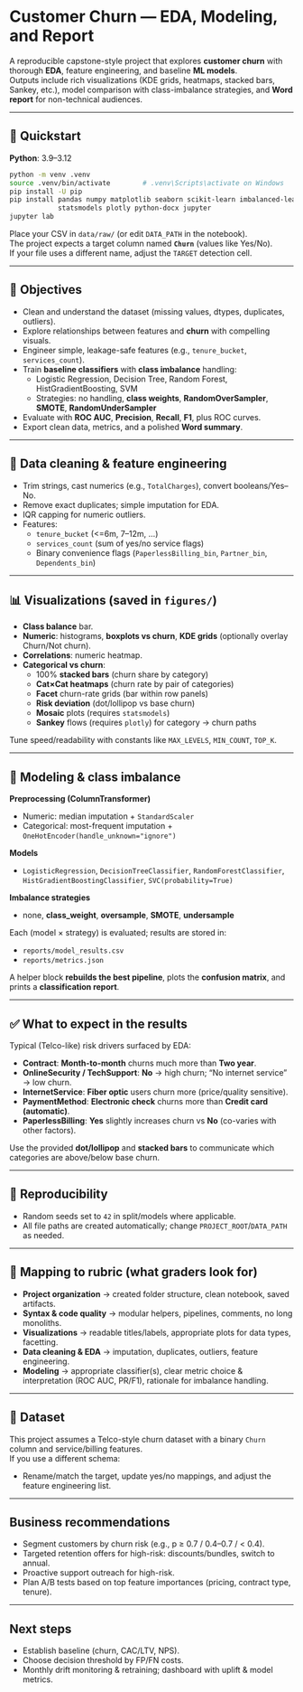 # Customer Churn — EDA, Modeling, and Report

A reproducible capstone-style project that explores **customer churn** with thorough **EDA**, feature engineering, and baseline **ML models**.  
Outputs include rich visualizations (KDE grids, heatmaps, stacked bars, Sankey, etc.), model comparison with class-imbalance strategies, and **Word report** for non-technical audiences.

---

## 🔧 Quickstart

**Python**: 3.9–3.12

```bash
python -m venv .venv
source .venv/bin/activate        # .venv\Scripts\activate on Windows
pip install -U pip
pip install pandas numpy matplotlib seaborn scikit-learn imbalanced-learn \
            statsmodels plotly python-docx jupyter
jupyter lab
```

Place your CSV in `data/raw/` (or edit `DATA_PATH` in the notebook).  
The project expects a target column named **`Churn`** (values like Yes/No).  
If your file uses a different name, adjust the `TARGET` detection cell.

---

## 🎯 Objectives

- Clean and understand the dataset (missing values, dtypes, duplicates, outliers).
- Explore relationships between features and **churn** with compelling visuals.
- Engineer simple, leakage-safe features (e.g., `tenure_bucket`, `services_count`).
- Train **baseline classifiers** with **class imbalance** handling:
  - Logistic Regression, Decision Tree, Random Forest, HistGradientBoosting, SVM
  - Strategies: no handling, **class weights**, **RandomOverSampler**, **SMOTE**, **RandomUnderSampler**
- Evaluate with **ROC AUC**, **Precision**, **Recall**, **F1**, plus ROC curves.
- Export clean data, metrics, and a polished **Word summary**.

---

## 🧹 Data cleaning & feature engineering

- Trim strings, cast numerics (e.g., `TotalCharges`), convert booleans/Yes–No.
- Remove exact duplicates; simple imputation for EDA.
- IQR capping for numeric outliers.
- Features:
  - `tenure_bucket` (<=6m, 7–12m, …)
  - `services_count` (sum of yes/no service flags)
  - Binary convenience flags (`PaperlessBilling_bin`, `Partner_bin`, `Dependents_bin`)

---

## 📊 Visualizations (saved in `figures/`)

- **Class balance** bar.
- **Numeric**: histograms, **boxplots vs churn**, **KDE grids** (optionally overlay Churn/Not churn).
- **Correlations**: numeric heatmap.
- **Categorical vs churn**:
  - 100% **stacked bars** (churn share by category)
  - **Cat×Cat heatmaps** (churn rate by pair of categories)
  - **Facet** churn-rate grids (bar within row panels)
  - **Risk deviation** (dot/lollipop vs base churn)
  - **Mosaic** plots (requires `statsmodels`)
  - **Sankey** flows (requires `plotly`) for category → churn paths

Tune speed/readability with constants like `MAX_LEVELS`, `MIN_COUNT`, `TOP_K`.

---

## 🤖 Modeling & class imbalance

**Preprocessing (ColumnTransformer)**
- Numeric: median imputation + `StandardScaler`
- Categorical: most-frequent imputation + `OneHotEncoder(handle_unknown="ignore")`

**Models**
- `LogisticRegression`, `DecisionTreeClassifier`, `RandomForestClassifier`,
  `HistGradientBoostingClassifier`, `SVC(probability=True)`

**Imbalance strategies**
- none, **class_weight**, **oversample**, **SMOTE**, **undersample**

Each (model × strategy) is evaluated; results are stored in:
- `reports/model_results.csv`
- `reports/metrics.json`

A helper block **rebuilds the best pipeline**, plots the **confusion matrix**, and prints a **classification report**.

---

## ✅ What to expect in the results

Typical (Telco-like) risk drivers surfaced by EDA:

- **Contract**: **Month-to-month** churns much more than **Two year**.
- **OnlineSecurity / TechSupport**: **No** → high churn; “No internet service” → low churn.
- **InternetService**: **Fiber optic** users churn more (price/quality sensitive).
- **PaymentMethod**: **Electronic check** churns more than **Credit card (automatic)**.
- **PaperlessBilling**: **Yes** slightly increases churn vs **No** (co-varies with other factors).

Use the provided **dot/lollipop** and **stacked bars** to communicate which categories are above/below base churn.

---

## 🔁 Reproducibility

- Random seeds set to `42` in split/models where applicable.
- All file paths are created automatically; change `PROJECT_ROOT`/`DATA_PATH` as needed.

---

## 📌 Mapping to rubric (what graders look for)

- **Project organization** → created folder structure, clean notebook, saved artifacts.
- **Syntax & code quality** → modular helpers, pipelines, comments, no long monoliths.
- **Visualizations** → readable titles/labels, appropriate plots for data types, facetting.
- **Data cleaning & EDA** → imputation, duplicates, outliers, feature engineering.
- **Modeling** → appropriate classifier(s), clear metric choice & interpretation (ROC AUC, PR/F1), rationale for imbalance handling.

---

## 📄 Dataset

This project assumes a Telco-style churn dataset with a binary `Churn` column and service/billing features.  
If you use a different schema:
- Rename/match the target, update yes/no mappings, and adjust the feature engineering list.

---

## Business recommendations
- Segment customers by churn risk (e.g., p ≥ 0.7 / 0.4–0.7 / < 0.4).
- Targeted retention offers for high-risk: discounts/bundles, switch to annual.
- Proactive support outreach for high-risk.
- Plan A/B tests based on top feature importances (pricing, contract type, tenure).

---

## Next steps
- Establish baseline (churn, CAC/LTV, NPS).
- Choose decision threshold by FP/FN costs.
- Monthly drift monitoring & retraining; dashboard with uplift & model metrics.

